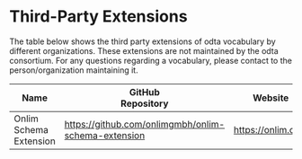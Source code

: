 # Third-Party Extensions

The table below shows the  third party extensions of odta vocabulary by different organizations. These extensions are not maintained by the odta consortium. For any questions regarding a vocabulary, please contact to the person/organization maintaining it.

| Name                   | GitHub <br/>Repository                              | Website           | Contact<br/>Person | Contact Information |
| ---------------------- | --------------------------------------------------- | ----------------- | ------------------ | ------------------- |
| Onlim Schema Extension | https://github.com/onlimgmbh/onlim-schema-extension | https://onlim.com | Ioan Toma          |                     |
